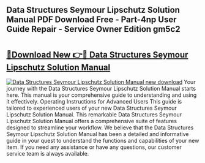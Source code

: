 ## Data Structures Seymour Lipschutz Solution Manual PDF Download Free - Part-4np User Guide Repair - Service Owner Edition gm5c2

# <h2><a href="http://bc82268.oget.top/?id=Data+Structures+Seymour+Lipschutz+Solution+Manual">🔗Download New 👉🔴 Data Structures Seymour Lipschutz Solution Manual</a></h2>

[![Data Structures Seymour Lipschutz Solution Manual new download](https://i.imgur.com/5g1atiW.png)](http://bc82268.oget.top/?id=Data+Structures+Seymour+Lipschutz+Solution+Manual)
Your journey with the Data Structures Seymour Lipschutz Solution Manual starts here. This manual is your comprehensive guide to understanding and using it effectively. Operating Instructions for Advanced Users This guide is tailored to experienced users of your new Data Structures Seymour Lipschutz Solution Manual. This remarkable Data Structures Seymour Lipschutz Solution Manual offers a comprehensive suite of features designed to streamline your workflow. We believe that the Data Structures Seymour Lipschutz Solution Manual has been a detailed and informative guide in your quest to understand the functions and capabilities of your new item. If you need any assistance or have any questions, our customer service team is always available.
